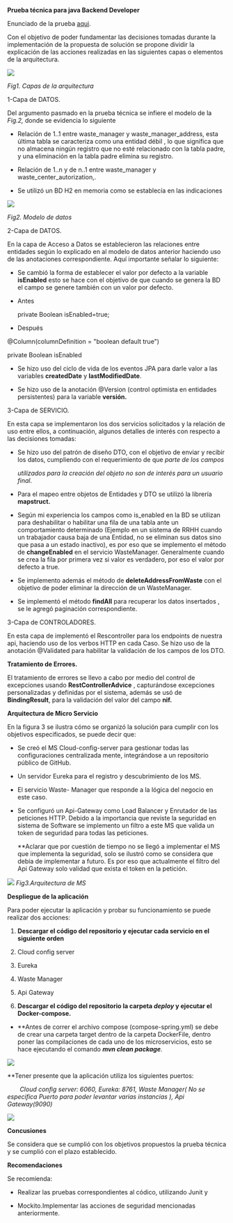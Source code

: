 ﻿**Prueba técnica para java Backend Developer**

Enunciado de la prueba [aqui](http://example.com/ "Title").

Con el objetivo de poder fundamentar las decisiones tomadas durante la implementación de la propuesta de solución se propone dividir la explicación de las acciones realizadas en las siguientes capas o elementos de la arquitectura.

![](assets/Aspose.Words.9b4f8f52-21fc-49a4-96df-26565c32e062.001.png)

*Fig1. Capas de la arquitectura*

1-Capa de DATOS.

Del argumento pasmado en la prueba técnica se infiere el modelo de la *Fig.2,* donde se evidencia lo siguiente

- Relación de 1..1 entre waste\_manager y waste\_manager\_address, esta última tabla se caracteriza como una entidad débil , lo que significa que no almacena ningún registro que no esté relacionado con la tabla padre, y una eliminación en la tabla padre elimina su registro. 

- Relación de 1..n y de n..1 entre waste\_manager y waste\_center\_autorization,. 
- Se utilizó un BD H2 en memoria como se establecía en las indicaciones

![](assets/Aspose.Words.9b4f8f52-21fc-49a4-96df-26565c32e062.002.png)

*Fig2. Modelo de datos*

2-Capa de DATOS.

En la capa de Acceso a Datos se establecieron las relaciones entre entidades según lo explicado en al modelo de datos anterior haciendo uso de las anotaciones correspondiente. Aquí importante señalar lo siguiente:

- Se cambió la forma de establecer el valor por defecto a la variable **isEnabled** esto se hace con el objetivo de que cuando se genera la BD el campo se genere también con un valor por defecto.

- Antes

  private Boolean isEnabled=true;

- Después 

@Column(columnDefinition = "boolean default true")

private Boolean isEnabled


- Se hizo uso del ciclo de vida de los eventos JPA para darle valor a las variables **createdDate** y **lastModifiedDate**.

- Se hizo uso de la anotación @Version (control optimista en entidades persistentes) para la variable **versión.**

3-Capa de SERVICIO.

En esta capa se implementaron los dos servicios solicitados y la relación de uso entre ellos, a continuación, algunos detalles de interés con respecto a las decisiones tomadas:

- Se hizo uso del patrón de diseño DTO, con el objetivo de enviar y recibir los datos, cumpliendo con el requerimiento de que *parte de los campos* 

  *utilizados para la creación del objeto no son de interés para un usuario final*. 

- Para el mapeo entre objetos de Entidades y DTO se utilizó la librería **mapstruct.**

- Según mi experiencia los campos como is\_enabled en la BD se utilizan para deshabilitar o habilitar una fila de una tabla ante un comportamiento determinado (Ejemplo en un sistema de RRHH cuando un trabajador causa baja de una Entidad, no se eliminan sus datos sino que pasa a un estado inactivo), es por eso que se implemento el método de **changeEnabled** en el servicio WasteManager. Generalmente cuando se crea la fila por primera vez si valor es verdadero, por eso el valor por defecto a true.

- Se implemento además el método de **deleteAddressFromWaste** con el objetivo de poder eliminar la dirección de un WasteManager.

- Se implementó el método **findAll** para recuperar los datos insertados , se le agregó paginación correspondiente.


3-Capa de CONTROLADORES.

En esta capa de implementó el Rescontroller para los endpoints de nuestra api, haciendo uso de los verbos HTTP en cada Caso. Se hizo uso de la anotación @Validated para habilitar la validación de los campos de los DTO.  

**Tratamiento de Errores.**

El tratamiento de errores se llevo a cabo por medio del control de excepciones usando **RestControllerAdvice** , capturándose  excepciones personalizadas y definidas por el sistema, además se usó de **BindingResult**, para la validación del valor del campo **nif.**  


**Arquitectura de Micro Servicio**

En la figura 3 se ilustra cómo se organizó la solución para cumplir con los objetivos especificados, se puede decir que:

- Se creó el MS Cloud-config-server para gestionar todas las configuraciones centralizada mente, integrándose a un repositorio público de GitHub.

- Un servidor Eureka para el registro y descubrimiento de los MS.

- El servicio Waste- Manager que responde a la lógica del negocio en este caso.

- Se configuró un Api-Gateway como Load Balancer y Enrutador de las peticiones HTTP. Debido a la importancia que reviste la seguridad en sistema de Software se implemento un filtro a este MS que valida un token de seguridad para todas las peticiones.

  **Aclarar que por cuestión de tiempo no se llegó a implementar el MS que implementa la seguridad, solo se ilustró como se considera que debía de implementar a futuro. Es por eso que actualmente el filtro del Api Gateway solo validad que exista el token en la petición.  

![](assets/Aspose.Words.9b4f8f52-21fc-49a4-96df-26565c32e062.003.png)
*Fig3.Arquitectura de MS*


**Despliegue de la aplicación**

Para poder ejecutar la aplicación y probar su funcionamiento se puede realizar dos acciones:

1. **Descargar el código del repositorio y ejecutar cada servicio en el siguiente orden**

1. Cloud config server
1. Eureka
1. Waste Manager
1. Api Gateway


1. **Descargar el código del repositorio la carpeta *deploy* y ejecutar el Docker-compose.**

- \*\*Antes de correr el archivo compose (compose-spring.yml) se debe de crear una carpeta target dentro de la carpeta DockerFile, dentro poner las compilaciones de cada uno de los microservicios, esto se hace ejecutando el comando ***mvn clean package***.

![](assets/Aspose.Words.cf8c3c9c-25ef-4660-b299-fb2ccf48451a.004.png)

\*\*Tener presente que la aplicación utiliza los siguientes puertos:

`    `*Cloud config server: 6060, Eureka: 8761, Waste Manager( No se especifica Puerto para poder levantar varias instancias ),   Api Gateway(9090)*

![](assets/Aspose.Words.cf8c3c9c-25ef-4660-b299-fb2ccf48451a.005.png)

**Concusiones**

Se considera que se cumplió con los objetivos propuestos la prueba técnica y se cumplió con el plazo establecido. 

**Recomendaciones**

Se recomienda:

- Realizar las pruebas correspondientes al códico, utilizando Junit y 

- Mockito.Implementar las acciones de seguridad mencionadas anteriormente.
